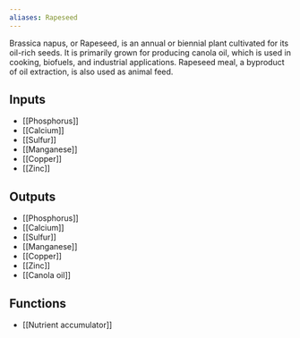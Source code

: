 ```yaml
---
aliases: Rapeseed
---
```

Brassica napus, or Rapeseed, is an annual or biennial plant cultivated for its oil-rich seeds. It is primarily grown for producing canola oil, which is used in cooking, biofuels, and industrial applications. Rapeseed meal, a byproduct of oil extraction, is also used as animal feed.
## Inputs
- [[Phosphorus]]
- [[Calcium]]
- [[Sulfur]]
- [[Manganese]]
- [[Copper]] 
- [[Zinc]]

## Outputs
- [[Phosphorus]]
- [[Calcium]]
- [[Sulfur]]
- [[Manganese]]
- [[Copper]] 
- [[Zinc]]
- [[Canola oil]]

## Functions
- [[Nutrient accumulator]]